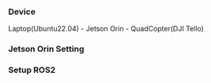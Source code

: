 ### Device 
Laptop(Ubuntu22.04) - Jetson Orin - QuadCopter(DJI Tello)

### Jetson Orin Setting

### Setup ROS2

